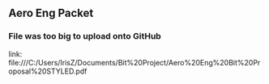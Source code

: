 ## Aero Eng Packet
### File was too big to upload onto GitHub
link: file:///C:/Users/IrisZ/Documents/Bit%20Project/Aero%20Eng%20Bit%20Proposal%20STYLED.pdf
